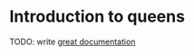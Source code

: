 # Introduction to queens

TODO: write [great documentation](http://jacobian.org/writing/what-to-write/)
